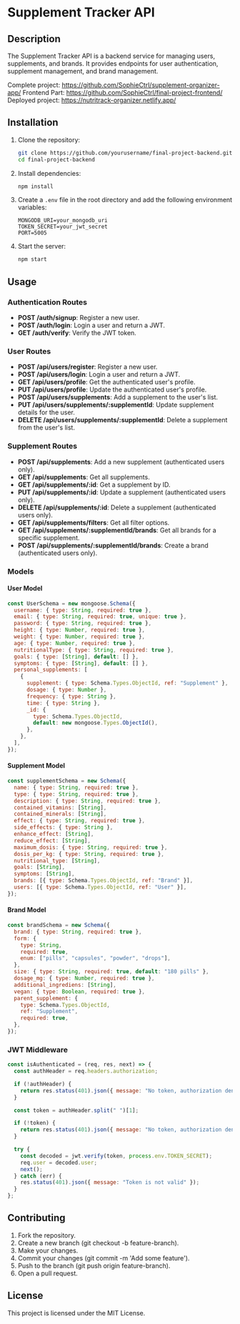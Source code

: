 # Supplement Tracker API

## Description

The Supplement Tracker API is a backend service for managing users, supplements, and brands. It provides endpoints for user authentication, supplement management, and brand management.

Complete project: https://github.com/SophieCtrl/supplement-organizer-app/
Frontend Part: https://github.com/SophieCtrl/final-project-frontend/
Deployed project: https://nutritrack-organizer.netlify.app/

## Installation

1. Clone the repository:

   ```bash
   git clone https://github.com/yourusername/final-project-backend.git
   cd final-project-backend
   ```

2. Install dependencies:

   ```bash
   npm install
   ```

3. Create a `.env` file in the root directory and add the following environment variables:

   ```env
   MONGODB_URI=your_mongodb_uri
   TOKEN_SECRET=your_jwt_secret
   PORT=5005
   ```

4. Start the server:
   ```bash
   npm start
   ```

## Usage

### Authentication Routes

- **POST /auth/signup**: Register a new user.
- **POST /auth/login**: Login a user and return a JWT.
- **GET /auth/verify**: Verify the JWT token.

### User Routes

- **POST /api/users/register**: Register a new user.
- **POST /api/users/login**: Login a user and return a JWT.
- **GET /api/users/profile**: Get the authenticated user's profile.
- **PUT /api/users/profile**: Update the authenticated user's profile.
- **POST /api/users/supplements**: Add a supplement to the user's list.
- **PUT /api/users/supplements/:supplementId**: Update supplement details for the user.
- **DELETE /api/users/supplements/:supplementId**: Delete a supplement from the user's list.

### Supplement Routes

- **POST /api/supplements**: Add a new supplement (authenticated users only).
- **GET /api/supplements**: Get all supplements.
- **GET /api/supplements/:id**: Get a supplement by ID.
- **PUT /api/supplements/:id**: Update a supplement (authenticated users only).
- **DELETE /api/supplements/:id**: Delete a supplement (authenticated users only).
- **GET /api/supplements/filters**: Get all filter options.
- **GET /api/supplements/:supplementId/brands**: Get all brands for a specific supplement.
- **POST /api/supplements/:supplementId/brands**: Create a brand (authenticated users only).

### Models

#### User Model

```javascript
const UserSchema = new mongoose.Schema({
  username: { type: String, required: true },
  email: { type: String, required: true, unique: true },
  password: { type: String, required: true },
  height: { type: Number, required: true },
  weight: { type: Number, required: true },
  age: { type: Number, required: true },
  nutritionalType: { type: String, required: true },
  goals: { type: [String], default: [] },
  symptoms: { type: [String], default: [] },
  personal_supplements: [
    {
      supplement: { type: Schema.Types.ObjectId, ref: "Supplement" },
      dosage: { type: Number },
      frequency: { type: String },
      time: { type: String },
      _id: {
        type: Schema.Types.ObjectId,
        default: new mongoose.Types.ObjectId(),
      },
    },
  ],
});
```

#### Supplement Model

```javascript
const supplementSchema = new Schema({
  name: { type: String, required: true },
  type: { type: String, required: true },
  description: { type: String, required: true },
  contained_vitamins: [String],
  contained_minerals: [String],
  effect: { type: String, required: true },
  side_effects: { type: String },
  enhance_effect: [String],
  reduce_effect: [String],
  maximum_dosis: { type: String, required: true },
  dosis_per_kg: { type: String, required: true },
  nutritional_type: [String],
  goals: [String],
  symptoms: [String],
  brands: [{ type: Schema.Types.ObjectId, ref: "Brand" }],
  users: [{ type: Schema.Types.ObjectId, ref: "User" }],
});
```

#### Brand Model

```javascript
const brandSchema = new Schema({
  brand: { type: String, required: true },
  form: {
    type: String,
    required: true,
    enum: ["pills", "capsules", "powder", "drops"],
  },
  size: { type: String, required: true, default: "180 pills" },
  dosage_mg: { type: Number, required: true },
  additional_ingrediens: [String],
  vegan: { type: Boolean, required: true },
  parent_supplement: {
    type: Schema.Types.ObjectId,
    ref: "Supplement",
    required: true,
  },
});
```

### JWT Middleware

```javascript
const isAuthenticated = (req, res, next) => {
  const authHeader = req.headers.authorization;

  if (!authHeader) {
    return res.status(401).json({ message: "No token, authorization denied" });
  }

  const token = authHeader.split(" ")[1];

  if (!token) {
    return res.status(401).json({ message: "No token, authorization denied" });
  }

  try {
    const decoded = jwt.verify(token, process.env.TOKEN_SECRET);
    req.user = decoded.user;
    next();
  } catch (err) {
    res.status(401).json({ message: "Token is not valid" });
  }
};
```

## Contributing

1. Fork the repository.
2. Create a new branch (git checkout -b feature-branch).
3. Make your changes.
4. Commit your changes (git commit -m 'Add some feature').
5. Push to the branch (git push origin feature-branch).
6. Open a pull request.

## License

This project is licensed under the MIT License.
